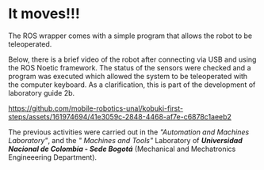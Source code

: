 # It moves!!!

<!-- Programa simple de movimientos: Utilizando las herramientas propias del robot, crear un programa
sencillo que indique movimientos básicos del robot, como desplazarse hacia adelante, girar a la dere-
cha, etc.
-->

The ROS wrapper comes with a simple program that allows the robot to be teleoperated.


Below, there is a brief video of the robot after connecting via USB and using the ROS Noetic framework. The status of the sensors were checked and a program was executed which allowed the system to be teleoperated with the computer keyboard.
As a clarification, this is part of the development of laboratory guide 2b.

https://github.com/mobile-robotics-unal/kobuki-first-steps/assets/161974694/41e3059c-2848-4468-af7e-c6878c1aeeb2


The previous activities were carried out in the _"Automation and Machines Laboratory"_, and the _" 
Machines and Tools"_ Laboratory of ***Universidad Nacional de Colombia - Sede Bogotá*** (Mechanical and Mechatronics Engineeering Department).

